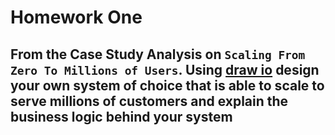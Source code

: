 # Homework One
## From the Case Study Analysis on `Scaling From Zero To Millions of Users`. Using [draw io](https://app.diagrams.net/) design your own system of choice that is able to scale to serve millions of customers and explain the business logic behind your system 